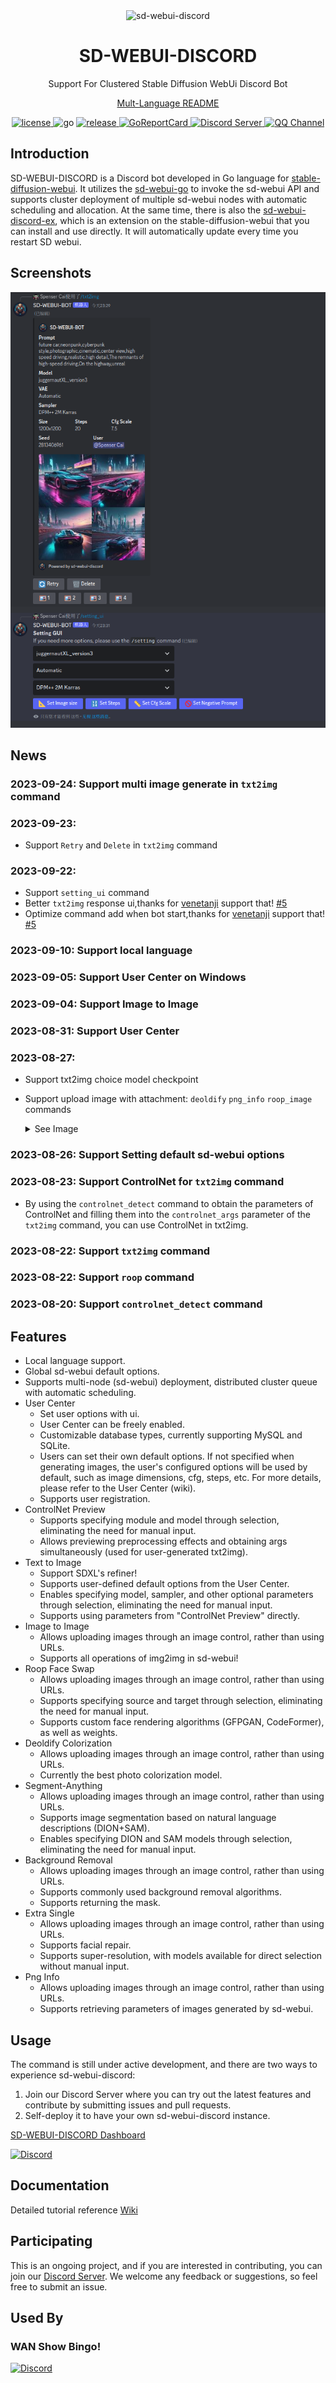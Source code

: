 <!--
 * @Author: SpenserCai
 * @Date: 2023-08-17 18:23:21
 * @version: 
 * @LastEditors: SpenserCai
 * @LastEditTime: 2023-10-12 11:10:06
 * @Description: file content
-->
<div align="center">

<img src="https://raw.githubusercontent.com/SpenserCai/sd-webui-discord/main/res/logo.png" width="200" height="200" alt="sd-webui-discord">

# SD-WEBUI-DISCORD
Support For Clustered Stable Diffusion WebUi Discord Bot

[Mult-Language README](https://github.com/SpenserCai/sd-webui-discord/tree/main/docs)
</div>

<div align="center">
  <a href="https://raw.githubusercontent.com/SpenserCai/sd-webui-go/main/LICENSE">
    <img src="https://img.shields.io/github/license/SpenserCai/sd-webui-go?color=blueviolet" alt="license">
  </a>
  <img src="https://img.shields.io/badge/Go-1.19+-blue" alt="go">
  <a href="https://github.com/SpenserCai/sd-webui-discord/releases">
    <img src="https://img.shields.io/github/v/release/SpenserCai/sd-webui-discord?color=rgb(255%2C0%2C0)&include_prereleases" alt="release">
  </a>
  <a href="https://goreportcard.com/report/github.com/SpenserCai/sd-webui-discord">
    <img src="https://goreportcard.com/badge/github.com/SpenserCai/sd-webui-discord" alt="GoReportCard">
  </a>
  <a href="https://discord.gg/uNJpzEE4sZ">
    <img src="https://discordapp.com/api/guilds/1140177489008807966/widget.png?style=shield"   alt="Discord Server">
  </a>
  <a href="https://qun.qq.com/qqweb/qunpro/share?_wv=3&_wwv=128&appChannel=share&inviteCode=21gYdX0DSw2&businessType=7&from=181074&biz=ka">
    <img src="https://img.shields.io/badge/QQ%E9%A2%91%E9%81%93-SD%20WEBUI%20DISCORD-5492ff?style=flat-square" alt="QQ Channel">
  </a>
</div>

## Introduction
SD-WEBUI-DISCORD is a Discord bot developed in Go language for [stable-diffusion-webui](https://github.com/AUTOMATIC1111/stable-diffusion-webui). It utilizes the [sd-webui-go](https://github.com/SpenserCai/sd-webui-go) to invoke the sd-webui API and supports cluster deployment of multiple sd-webui nodes with automatic scheduling and allocation.
At the same time, there is also the [sd-webui-discord-ex](https://github.com/SpenserCai/sd-webui-discord-ex), which is an extension on the stable-diffusion-webui that you can install and use directly. It will automatically update every time you restart SD webui.

## Screenshots

![First](https://raw.githubusercontent.com/SpenserCai/sd-webui-discord/main/res/first_page_new.png)

## News

### **2023-09-24: Support multi image generate in `txt2img` command**
### **2023-09-23:**
 - Support `Retry` and `Delete` in `txt2img` command
### **2023-09-22:** 
 - Support `setting_ui` command
 - Better `txt2img` response ui,thanks for [venetanji](https://github.com/venetanji) support that! [#5](https://github.com/SpenserCai/sd-webui-discord/pull/5)
 - Optimize command add when bot start,thanks for [venetanji](https://github.com/venetanji) support that! [#5](https://github.com/SpenserCai/sd-webui-discord/pull/5)
### **2023-09-10:** Support local language
### **2023-09-05:** Support User Center on Windows
### **2023-09-04:** Support Image to Image
### **2023-08-31:** Support User Center
### **2023-08-27:**
 - Support txt2img choice model checkpoint
 - Support upload image with attachment: `deoldify` `png_info` `roop_image` commands
   <details>
   <summary>See Image</summary>

      ![example](https://raw.githubusercontent.com/SpenserCai/sd-webui-discord/main/res/support_attechment.png)
    
   </details>
  
### **2023-08-26: Support Setting default sd-webui options**
### **2023-08-23: Support ControlNet for `txt2img` command**
 - By using the `controlnet_detect` command to obtain the parameters of ControlNet and filling them into the `controlnet_args` parameter of the `txt2img` command, you can use ControlNet in txt2img.
### **2023-08-22: Support `txt2img` command**
### **2023-08-22: Support `roop` command** 
### **2023-08-20: Support `controlnet_detect` command**  

## Features
- Local language support.
- Global sd-webui default options.
- Supports multi-node (sd-webui) deployment, distributed cluster queue with automatic scheduling.
- User Center
    - Set user options with ui. 
    - User Center can be freely enabled.
    - Customizable database types, currently supporting MySQL and SQLite.
    - Users can set their own default options. If not specified when generating images, the user's configured options will be used by default, such as image dimensions, cfg, steps, etc. For more details, please refer to the User Center (wiki).
    - Supports user registration.
- ControlNet Preview
    - Supports specifying module and model through selection, eliminating the need for manual input.
    - Allows previewing preprocessing effects and obtaining args simultaneously (used for user-generated txt2img).
- Text to Image
    - Support SDXL's refiner!
    - Supports user-defined default options from the User Center.
    - Enables specifying model, sampler, and other optional parameters through selection, eliminating the need for manual input. 
    - Supports using parameters from "ControlNet Preview" directly. 
- Image to Image
    - Allows uploading images through an image control, rather than using URLs.
    - Supports all operations of img2img in sd-webui!
- Roop Face Swap
    - Allows uploading images through an image control, rather than using URLs.
    - Supports specifying source and target through selection, eliminating the need for manual input.
    - Supports custom face rendering algorithms (GFPGAN, CodeFormer), as well as weights.
- Deoldify Colorization
    - Allows uploading images through an image control, rather than using URLs.
    - Currently the best photo colorization model.
- Segment-Anything
    - Allows uploading images through an image control, rather than using URLs.
    - Supports image segmentation based on natural language descriptions (DION+SAM).
    - Enables specifying DION and SAM models through selection, eliminating the need for manual input.
- Background Removal
    - Allows uploading images through an image control, rather than using URLs.
    - Supports commonly used background removal algorithms.
    - Supports returning the mask.
- Extra Single
    - Allows uploading images through an image control, rather than using URLs.
    - Supports facial repair.
    - Supports super-resolution, with models available for direct selection without manual input.
- Png Info
    - Allows uploading images through an image control, rather than using URLs.
    - Supports retrieving parameters of images generated by sd-webui.

## Usage

The command is still under active development, and there are two ways to experience sd-webui-discord: 
1. Join our Discord Server where you can try out the latest features and contribute by submitting issues and pull requests. 
2. Self-deploy it to have your own sd-webui-discord instance.

[SD-WEBUI-DISCORD Dashboard](https://aigc.ngrok.io/)

[![Discord](https://invidget.switchblade.xyz/uNJpzEE4sZ)](https://discord.gg/uNJpzEE4sZ)


## Documentation
Detailed tutorial reference [Wiki](https://github.com/SpenserCai/sd-webui-discord/wiki)


## Participating
This is an ongoing project, and if you are interested in contributing, you can join our [Discord Server](https://discord.gg/uNJpzEE4sZ). We welcome any feedback or suggestions, so feel free to submit an issue.

## Used By

### WAN Show Bingo!

[![Discord](https://invidget.switchblade.xyz/pWS5mw7jFz)](https://discord.gg/pWS5mw7jFz)
